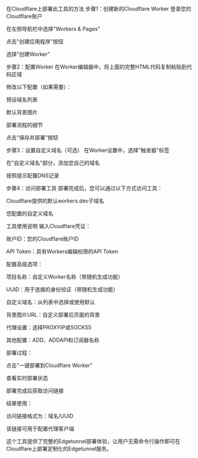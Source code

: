 在Cloudflare上部署此工具的方法
步骤1：创建新的Cloudflare Worker
登录您的Cloudflare账户

在左侧导航栏中选择"Workers & Pages"

点击"创建应用程序"按钮

选择"创建Worker"

步骤2：配置Worker
在Worker编辑器中，将上面的完整HTML代码复制粘贴到代码区域

修改以下配置（如果需要）：

预设域名列表

默认背景图片

部署流程的细节

点击"保存并部署"按钮

步骤3：设置自定义域名（可选）
在Worker设置中，选择"触发器"标签

在"自定义域名"部分，添加您自己的域名

按照提示配置DNS记录

步骤4：访问部署工具
部署完成后，您可以通过以下方式访问工具：

Cloudflare提供的默认workers.dev子域名

您配置的自定义域名

工具使用说明
输入Cloudflare凭证：

账户ID：您的Cloudflare账户ID

API Token：具有Workers编辑权限的API Token

配置高级选项：

项目名称：自定义Worker名称（带随机生成功能）

UUID：用于连接的身份验证（带随机生成功能）

自定义域名：从列表中选择或使用默认

背景图片URL：自定义部署后页面的背景

代理设置：选择PROXYIP或SOCKS5

其他配置：ADD、ADDAPI和订阅器名称

部署过程：

点击"一键部署到Cloudflare Worker"

查看实时部署状态

部署完成后获取访问链接

结果使用：

访问链接格式为：域名/UUID

该链接可用于配置代理客户端

这个工具提供了完整的Edgetunnel部署体验，让用户无需命令行操作即可在Cloudflare上部署定制化的Edgetunnel服务。
